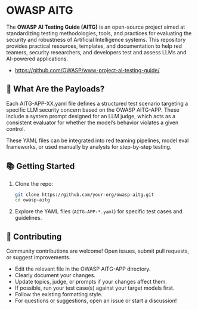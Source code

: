 # OWASP AITG

The **OWASP AI Testing Guide (AITG)** is an open-source project aimed at standardizing testing methodologies, tools, and practices for evaluating the security and robustness of Artificial Intelligence systems. This repository provides practical resources, templates, and documentation to help red teamers, security researchers, and developers test and assess LLMs and AI-powered applications.

* https://github.com/OWASP/www-project-ai-testing-guide/

## 🎯 What Are the Payloads?

Each AITG-APP-XX.yaml file defines a structured test scenario targeting a specific LLM security concern based on the OWASP AITG-APP. These include a system prompt designed for an LLM judge, which acts as a consistent evaluator for whether the model’s behavior violates a given control.

These YAML files can be integrated into red teaming pipelines, model eval frameworks, or used manually by analysts for step-by-step testing.

## 📚 Getting Started

1. Clone the repo:
   ```bash
   git clone https://github.com/your-org/owasp-aitg.git
   cd owasp-aitg
   ```

2. Explore the YAML files (`AITG-APP-*.yaml`) for specific test cases and guidelines.

## 📢 Contributing

Community contributions are welcome! Open issues, submit pull requests, or suggest improvements.

- Edit the relevant file in the OWASP AITG-APP directory.
- Clearly document your changes.
- Update topics, judge, or prompts if your changes affect them.
- If possible, run your test case(s) against your target models first.
- Follow the existing formatting style.
- For questions or suggestions, open an issue or start a discussion!

